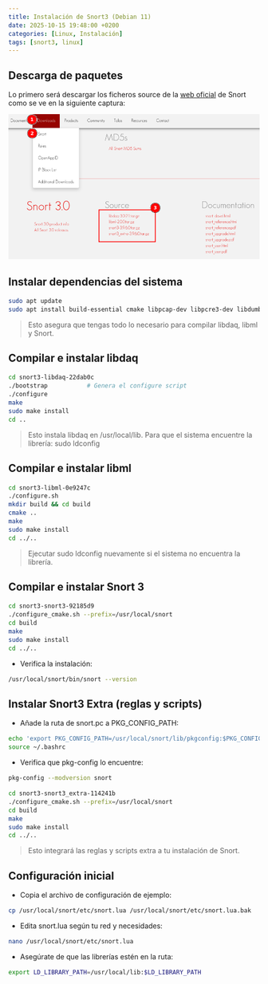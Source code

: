 ```yaml
---
title: Instalación de Snort3 (Debian 11)
date: 2025-10-15 19:48:00 +0200
categories: [Linux, Instalación]
tags: [snort3, linux]
---
```


## Descarga de paquetes

Lo primero será descargar los ficheros source de la [web oficial](https://www.snort.org/downloads#snort3-downloads) de Snort como se ve en la siguiente captura:

![web-snort](/assets/img/capturas/instalacion-de-snort3-debian-11/web-snort.png)

## Instalar dependencias del sistema

```bash
sudo apt update
sudo apt install build-essential cmake libpcap-dev libpcre3-dev libdumbnet-dev bison flex zlib1g-dev libluajit-5.1-dev libssl-dev pkg-config autoconf automake libtool libhwloc-dev libpcre2-dev xz-utils liblzma-dev uuid-dev libunwind-dev libnuma-dev -y
```

> Esto asegura que tengas todo lo necesario para compilar libdaq, libml y Snort.

## Compilar e instalar libdaq

```bash
cd snort3-libdaq-22dab0c
./bootstrap           # Genera el configure script
./configure
make
sudo make install
cd ..
```

> Esto instala libdaq en /usr/local/lib. Para que el sistema encuentre la librería: sudo ldconfig

## Compilar e instalar libml

```bash
cd snort3-libml-0e9247c
./configure.sh
mkdir build && cd build
cmake ..
make
sudo make install
cd ../..
```

> Ejecutar sudo ldconfig nuevamente si el sistema no encuentra la librería.

## Compilar e instalar Snort 3

```bash
cd snort3-snort3-92185d9
./configure_cmake.sh --prefix=/usr/local/snort
cd build
make
sudo make install
cd ../..
```

- Verifica la instalación:

```bash
/usr/local/snort/bin/snort --version
```

## Instalar Snort3 Extra (reglas y scripts)

- Añade la ruta de snort.pc a PKG_CONFIG_PATH:

```bash
echo 'export PKG_CONFIG_PATH=/usr/local/snort/lib/pkgconfig:$PKG_CONFIG_PATH' >> ~/.bashrc
source ~/.bashrc
```

- Verifica que pkg-config lo encuentre:

```bash
pkg-config --modversion snort
```

```bash
cd snort3-snort3_extra-114241b
./configure_cmake.sh --prefix=/usr/local/snort
cd build
make
sudo make install
cd ../..
```

> Esto integrará las reglas y scripts extra a tu instalación de Snort.

## Configuración inicial

- Copia el archivo de configuración de ejemplo:

```bash
cp /usr/local/snort/etc/snort.lua /usr/local/snort/etc/snort.lua.bak
```

- Edita snort.lua según tu red y necesidades:

```bash
nano /usr/local/snort/etc/snort.lua
```

- Asegúrate de que las librerías estén en la ruta:

```bash
export LD_LIBRARY_PATH=/usr/local/lib:$LD_LIBRARY_PATH
```
